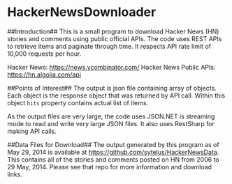 HackerNewsDownloader
====================

##Introduction##
This is a small program to download Hacker News (HN) stories and comments using public official APIs. The code uses REST APIs to retrieve items and paginate through time. It respects API rate limit of 10,000 requests per hour.

Hacker News: https://news.ycombinator.com/
Hacker News Public APIs: https://hn.algolia.com/api

##Points of Interest##
The output is json file containing array of objects. Each object is the response object that was returned by API call. Within this object `hits` property contains actual list of items.

As the output files are very large, the code uses JSON.NET is streaming mode to read and write very large JSON files. It also uses RestSharp for making API calls.

##Data Files for Download##
The output generated by this program as of May 29, 2014 is available at https://github.com/sytelus/HackerNewsData. This contains all of the stories and comments posted on HN from 2006 to 29 May, 2014. Please see that repo for more information and download links.
